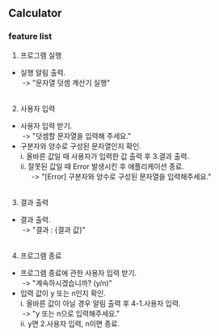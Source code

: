 ## Calculator

### feature list

1. 프로그램 실행
 - 실행 알림 출력.  
  &nbsp;-> "문자열 덧셈 계산기 실행"<br><br>  
2. 사용자 입력
 - 사용자 입력 받기.  
   &nbsp;-> "덧셈할 문자열을 입력해 주세요." 
 - 구분자와 양수로 구성된 문자열인지 확인.    
  i. 올바른 값일 때 사용자가 입력한 값 출력 후 3.결과 출력.    
  ii. 잘못된 값일 때 Error 발생시킨 후 애플리케이션 종료.    
     &nbsp;-> "[Error] 구분자와 양수로 구성된 문자열을 입력해주세요."<br><br>

3. 결과 출력
 - 결과 출력.  
   &nbsp;-> "결과 : {결과 값}"<br><br>

4. 프로그램 종료
 - 프로그램 종료에 관한 사용자 입력 받기.  
   &nbsp;-> "계속하시겠습니까? (y/n)"
 - 입력 값이 y 또는 n인지 확인.  
 i. 올바른 값이 아닐 경우 알림 출력 후 4-1.사용자 입력.  
 &nbsp;-> "y 또는 n으로 입력해주세요."  
 ii. y면 2.사용자 입력, n이면 종료.